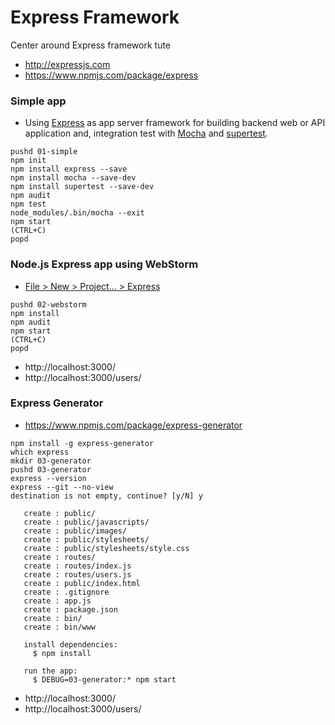 # Express Framework

Center around Express framework tute

- http://expressjs.com
- https://www.npmjs.com/package/express

### Simple app

- Using [Express](https://en.wikipedia.org/wiki/Express.js) as app server framework for building backend web or API application and, integration test with [Mocha](https://mochajs.org) and [supertest](https://github.com/visionmedia/supertest).

```
pushd 01-simple
npm init
npm install express --save
npm install mocha --save-dev
npm install supertest --save-dev
npm audit
npm test
node_modules/.bin/mocha --exit
npm start
(CTRL+C)
popd
```

### Node.js Express app using WebStorm

- [File > New > Project... > Express](https://blog.jetbrains.com/webstorm/2014/01/getting-started-with-node-js-in-webstorm/)

```
pushd 02-webstorm
npm install
npm audit
npm start
(CTRL+C)
popd
```

- http://localhost:3000/
- http://localhost:3000/users/

### Express Generator

- https://www.npmjs.com/package/express-generator

```
npm install -g express-generator
which express
mkdir 03-generator
pushd 03-generator
express --version
express --git --no-view
destination is not empty, continue? [y/N] y

   create : public/
   create : public/javascripts/
   create : public/images/
   create : public/stylesheets/
   create : public/stylesheets/style.css
   create : routes/
   create : routes/index.js
   create : routes/users.js
   create : public/index.html
   create : .gitignore
   create : app.js
   create : package.json
   create : bin/
   create : bin/www

   install dependencies:
     $ npm install

   run the app:
     $ DEBUG=03-generator:* npm start
```

- http://localhost:3000/
- http://localhost:3000/users/
